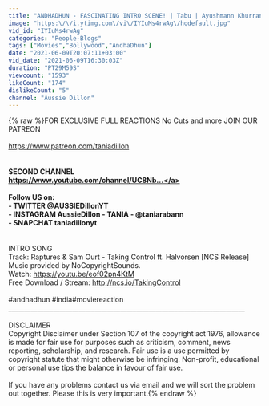 ```yaml
---
title: "ANDHADHUN - FASCINATING INTRO SCENE! | Tabu | Ayushmann Khurrana | Radhika Apte"
image: "https:\/\/i.ytimg.com\/vi\/IYIuMs4rwAg\/hqdefault.jpg"
vid_id: "IYIuMs4rwAg"
categories: "People-Blogs"
tags: ["Movies","Bollywood","AndhaDhun"]
date: "2021-06-09T20:07:11+03:00"
vid_date: "2021-06-09T16:30:03Z"
duration: "PT29M59S"
viewcount: "1593"
likeCount: "174"
dislikeCount: "5"
channel: "Aussie Dillon"
---
```

{% raw %}FOR EXCLUSIVE FULL REACTIONS No Cuts and more JOIN OUR PATREON<br /><br /><a rel="nofollow" target="blank" href="https://www.patreon.com/taniadillon">https://www.patreon.com/taniadillon</a><br />__________________________________________________________________________<br /><br />SECOND CHANNEL<br /><a rel="nofollow" target="blank" href="https://www.youtube.com/channel/UC8Nb​​​...">https://www.youtube.com/channel/UC8Nb​​​...</a><br /><br />Follow US on:<br />- TWITTER @AUSSIEDillonYT<br />- INSTAGRAM  AussieDillon - TANIA - @taniarabann<br />- SNAPCHAT taniadillonyt<br />__________________________________________________________________________<br /><br />INTRO SONG<br />Track: Raptures &amp; Sam Ourt - Taking Control ft. Halvorsen [NCS Release]<br />Music provided by NoCopyrightSounds.<br />Watch: <a rel="nofollow" target="blank" href="https://youtu.be/eof02pn4KtM​​​">https://youtu.be/eof02pn4KtM​​​</a><br />Free Download / Stream: <a rel="nofollow" target="blank" href="http://ncs.io/TakingControl​​​">http://ncs.io/TakingControl​​​</a><br /><br />#andhadhun #india​​​ #moviereaction<br />__________________________________________________________________________<br /><br />DISCLAIMER<br />Copyright Disclaimer under Section 107 of the copyright act 1976, allowance is made for fair use for purposes such as criticism, comment, news reporting, scholarship, and research. Fair use is a use permitted by copyright statute that might otherwise be infringing. Non-profit, educational or personal use tips the balance in favour of fair use.<br /><br />If you have any problems contact us via email and we will sort the problem out together. Please this is very important.{% endraw %}
